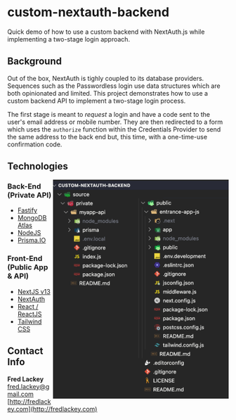 # custom-nextauth-backend

Quick demo of how to use a custom backend with NextAuth.js while implementing a two-stage login approach.

## Background  

Out of the box, NextAuth is tighly coupled to its database providers.  Sequences such as the Passwordless login use data structures which are both opinionated and limited.  This project demonstrates how to use a custom backend API to implement a two-stage login process.  

The first stage is meant to _request_ a login and have a code sent to the user's email address or mobile number.  They are then redirected to a form which uses the `authorize` function within the Credentials Provider to send the same address to the back end but, this time, with a one-time-use confirmation code.

## Technologies

<img align="right" width="400" src="https://github.com/FredLackey/custom-nextauth-backend/blob/main/assets/images/project.png?raw=true" />

### Back-End (Private API)

* [Fastify](https://fastify.dev/)
* [MongoDB Atlas](https://www.mongodb.com/atlas)
* [NodeJS](https://nodejs.org/)
* [Prisma.IO](https://www.prisma.io/)

### Front-End (Public App & API)

* [NextJS v13](https://nextjs.org/)
* [NextAuth](https://next-auth.js.org/)
* [React / ReactJS](https://react.dev/)
* [Tailwind CSS](https://tailwindcss.com/)

## Contact Info  

**Fred Lackey**  
[fred.lackey@gmail.com](mailto:fred.lackey@gmail.com)  
[http://fredlackey.com](http://fredlackey.com)  

